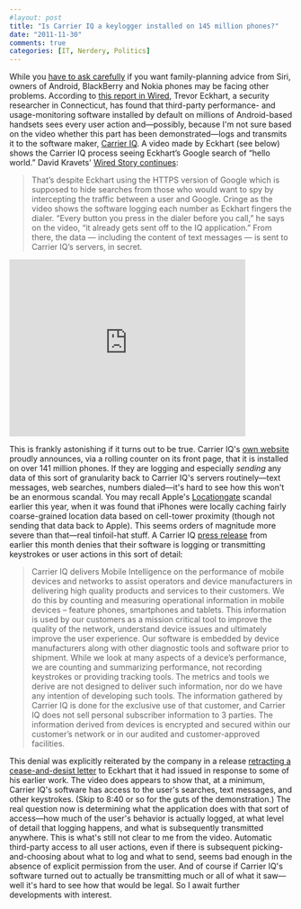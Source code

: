 ```yaml
---
#layout: post
title: "Is Carrier IQ a keylogger installed on 145 million phones?"
date: "2011-11-30"
comments: true
categories: [IT, Nerdery, Politics]
---
```


While you [have to ask carefully](http://crookedtimber.org/2011/11/30/10-things-the-iphone-siri-will-help-you-get-instead-of-an-abortion/) if you want family-planning advice from Siri, owners of Android, BlackBerry and Nokia phones may be facing other problems. According to [this report in Wired](http://www.wired.com/threatlevel/2011/11/secret-software-logging-video/), Trevor Eckhart, a security researcher in Connecticut, has found that third-party performance- and usage-monitoring software installed by default on millions of Android-based handsets sees every user action and—possibly, because I'm not sure based on the video whether this part has been demonstrated—logs and transmits it to the software maker, [Carrier IQ](http://www.carrieriq.com). A video made by Eckhart (see below) shows the Carrier IQ process seeing Eckhart’s Google search of “hello world.” David Kravets' [Wired Story continues](http://www.wired.com/threatlevel/2011/11/secret-software-logging-video/):

> That’s despite Eckhart using the HTTPS version of Google which is supposed to hide searches from those who would want to spy by intercepting the traffic between a user and Google. Cringe as the video shows the software logging each number as Eckhart fingers the dialer. “Every button you press in the dialer before you call,” he says on the video, “it already gets sent off to the IQ application.” From there, the data — including the content of text messages — is sent to Carrier IQ’s servers, in secret.

<iframe width="420" height="315" src="http://www.youtube.com/embed/T17XQI_AYNo" frameborder="0" allowfullscreen></iframe>

This is frankly astonishing if it turns out to be true. Carrier IQ's [own website](http://www.carrieriq.com/) proudly announces, via a rolling counter on its front page, that it is installed on over 141 million phones. If they are logging and especially *sending* any data of this sort of granularity back to Carrier IQ's servers routinely—text messages, web searches, numbers dialed—it's hard to see how this won't be an enormous scandal. You may recall Apple's [Locationgate](http://www.google.com/search?client=safari&rls=en&q=apple+locationgate) scandal earlier this year, when it was found that iPhones were locally caching fairly coarse-grained location data based on cell-tower proximity (though not sending that data back to Apple). This seems orders of magnitude more severe than that—real tinfoil-hat stuff. A Carrier IQ [press release](http://www.carrieriq.com/Media_Alert_User_Experience_Matters_11_16_11.pdf) from earlier this month denies that their software is logging or transmitting keystrokes or user actions in this sort of detail:

> Carrier IQ delivers Mobile Intelligence on the performance of mobile devices and networks to assist operators and device manufacturers in delivering high quality products and services to their customers. We do this by counting and measuring operational information in mobile devices – feature phones, smartphones and tablets. This information is used by our customers as a mission critical tool to improve the quality of the network, understand device issues and ultimately improve the user experience. Our software is embedded by device manufacturers along with other diagnostic tools and software prior to shipment. While we look at many aspects of a device’s performance, we are counting and summarizing performance, not recording keystrokes or providing tracking tools. The metrics and tools we derive are not designed to deliver such information, nor do we have any intention of developing such tools. The information gathered by Carrier IQ is done for the exclusive use of that customer, and Carrier IQ does not sell personal subscriber information to 3 parties. The information derived from devices is encrypted and secured within our customer’s network or in our audited and customer-approved facilities.

This denial was explicitly reiterated by the company in a release [retracting a cease-and-desist letter](http://www.carrieriq.com/company/PR.EckhartStatement.pdf) to Eckhart that it had issued in response to some of his earlier work. The video does appears to show that, at a minimum, Carrier IQ's software has access to the user's searches, text messages, and other keystrokes. (Skip to 8:40 or so for the guts of the demonstration.) The real question now is determining what the application does with that sort of access—how much of the user's behavior is actually logged, at what level of detail that logging happens, and what is subsequently transmitted anywhere. This is what's still not clear to me from the video. Automatic third-party access to all user actions, even if there is subsequent picking-and-choosing about what to log and what to send, seems bad enough in the absence of explicit permission from the user. And of course if Carrier IQ's software turned out to actually be transmitting much or all of what it saw—well it's hard to see how that would be legal. So I await further developments with interest.
